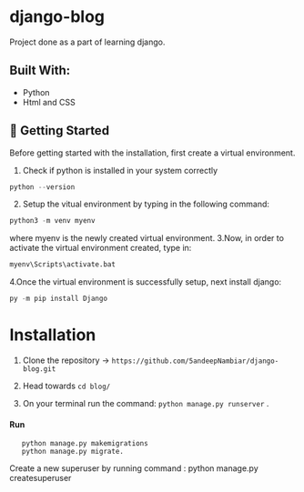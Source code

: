 # django-blog
Project done as a part of learning django.

## **Built With:**
* Python
* Html and CSS

## 🔰 Getting Started

Before getting started with the installation, first create a virtual environment. 
1. Check if python is installed in your system correctly<br/>
```python 
python --version 
```
2. Setup the vitual environment by typing in the following command:
``` python
python3 -m venv myenv
```  
where myenv is the newly created virtual environment.
3.Now, in order to activate the virtual environment created, type in:
```python 
myenv\Scripts\activate.bat
```
4.Once the virtual environment is successfully setup, next install django:
``` python 
py -m pip install Django
```
# **Installation**
1. Clone the repository -> ```https://github.com/5andeepNambiar/django-blog.git``` <br/>

2. Head towards  ```cd blog/``` <br/>

3. On your terminal run the command: ```python manage.py runserver``` .

#### Run
````
   python manage.py makemigrations
   python manage.py migrate. 
````
Create a new superuser by running command : python manage.py createsuperuser
